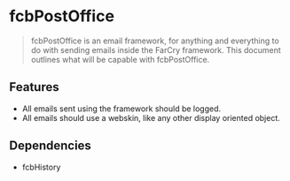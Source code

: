 fcbPostOffice
=============

> fcbPostOffice is an email framework, for anything and everything to do with sending emails inside the FarCry framework. This document outlines what will be capable with fcbPostOffice.

Features
--------

* All emails sent using the framework should be logged.
* All emails should use a webskin, like any other display oriented object.

Dependencies
------------

* fcbHistory